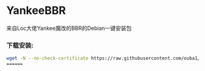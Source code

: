 # YankeeBBR
来自Loc大佬Yankee魔改的BBR的Debian一键安装包


### 下载安装:
``` bash
wget -N --no-check-certificate https://raw.githubusercontent.com/ouba1/BBR/master/bbr.sh && bash bbr.sh install
======
